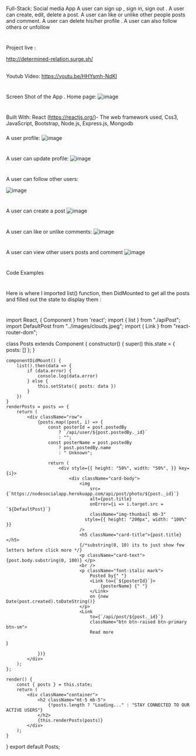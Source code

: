 Full-Stack: Social media App
A user can sign up , sign in, sign out . A user can create, edit, delete a post. A user can like or unlike other people posts and comment. A user can delete his/her profile . A user can also follow others or unfollow

#

Project live :

http://determined-relation.surge.sh/
##

Youtub Video:
https://youtu.be/HHYsmh-NdKI

#
Screen Shot of the App .
Home page:
![image](https://user-images.githubusercontent.com/54459398/95004260-85aba880-05ae-11eb-96c3-e724747375e1.png)

# 

Built With:
React (https://reactjs.org/)- The web framework used,
Css3,
JavaScript,
Bootstrap,
Node.js,
Express.js,
Mongodb 

###

A user profile:
![image](https://user-images.githubusercontent.com/54459398/108567057-19b3ad80-72cd-11eb-9c8b-c229513d11bb.png)

#

A user can update profile: 
![image](https://user-images.githubusercontent.com/54459398/108567271-8f1f7e00-72cd-11eb-818c-cf6359cf7208.png)
#

A user can follow other users:

![image](https://user-images.githubusercontent.com/54459398/108567329-ad857980-72cd-11eb-8534-4ca8444b60f0.png)

#
A user can create a post
![image](https://user-images.githubusercontent.com/54459398/108567497-f6d5c900-72cd-11eb-9855-7e7e37df6cec.png)

#
A user can like or unlike comments:
![image](https://user-images.githubusercontent.com/54459398/108567615-30a6cf80-72ce-11eb-8722-c5b202df7fc4.png)

#
A user can view other users posts and comment
![image](https://user-images.githubusercontent.com/54459398/108567685-503df800-72ce-11eb-83f1-feae1837a422.png)

#
Code Examples
#
Here is where I imported list() function, then DidMounted to get all the posts and filled out the state to display them :  
#
import React, { Component } from 'react';
import { list } from "./apiPost";
import DefaultPost from "../images/clouds.jpeg";
import { Link } from "react-router-dom";

class Posts extends Component {
    constructor() {
        super()
        this.state = {
            posts: []
        };
    }

    componentDidMount() {
        list().then(data => {
            if (data.error) {
                console.log(data.error)
            } else {
                this.setState({ posts: data })
            }
        })
    }
    renderPosts = posts => {
        return (
            <div className="row">
                {posts.map((post, i) => {
                    const posterId = post.postedBy
                        ? `/api/user/${post.postedBy._id}`
                        : "";
                    const posterName = post.postedBy
                        ? post.postedBy.name
                        : " Unknown";

                    return (
                        <div style={{ height: "50%", width: "50%", }} key={i}>
                            <div className="card-body">
                                <img
                                    src={`https://nodesocialapp.herokuapp.com/api/post/photo/${post._id}`}
                                    alt={post.title}
                                    onError={i => i.target.src = `${DefaultPost}`}
                                    className="img-thunbail mb-3"
                                  style={{ height: "200px", width: "100%" }}
                                />
                                <h5 className="card-title">{post.title}</h5>
                                {/*substring(0, 10) its to just show few letters before click more */}
                                <p className="card-text">{post.body.substring(0, 100)} </p>
                                <br />
                                <p className="font-italic mark">
                                    Posted by{" "}
                                    <Link to={`${posterId}`}>
                                        {posterName} {" "}
                                    </Link>
                                    on {new Date(post.created).toDateString()}
                                </p>
                                <Link
                                    to={`/api/post/${post._id}`}
                                    className="btn btn-raised btn-primary btn-sm">
                                    Read more
</Link>
                            </div>
                        </div>
                    )

                })}
            </div>
        );
    };

    render() {
        const { posts } = this.state;
        return (
            <div className="container">
                <h2 className="mt-5 mb-5">
                    {!posts.length ? "Loading..." : "STAY CONNECTED TO OUR ACTIVE USERS"}
                </h2>
                {this.renderPosts(posts)}
            </div>
        );
    }
}
export default Posts;
